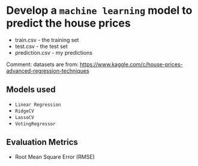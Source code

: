 # Develop a `machine learning` model to predict the house prices

- train.csv - the training set
- test.csv - the test set
- prediction.csv - my predictions

Comment: datasets are from: https://www.kaggle.com/c/house-prices-advanced-regression-techniques

## Models used
- `Linear Regression`
- `RidgeCV`
- `LassoCV`
- `VotingRegressor`

## Evaluation Metrics
- Root Mean Square Error (RMSE) 
